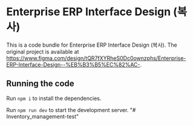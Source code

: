 
  # Enterprise ERP Interface Design (복사)

  This is a code bundle for Enterprise ERP Interface Design (복사). The original project is available at https://www.figma.com/design/tQR7fXYRheS0Dc0ownzphs/Enterprise-ERP-Interface-Design--%EB%B3%B5%EC%82%AC-.

  ## Running the code

  Run `npm i` to install the dependencies.

  Run `npm run dev` to start the development server.
  "# Inventory_management-test" 
